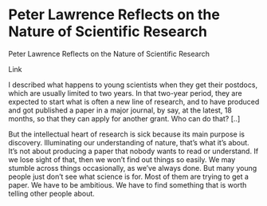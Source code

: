 # Peter Lawrence Reflects on the Nature of Scientific Research

Peter Lawrence Reflects on the Nature of Scientific Research

Link

I described what happens to young scientists when they get their postdocs, which are usually limited to two years. In that two-year period, they are expected to start what is often a new line of research, and to have produced and got published a paper in a major journal, by say, at the latest, 18 months, so that they can apply for another grant. Who can do that? [..]

But the intellectual heart of research is sick because its main purpose is discovery. Illuminating our understanding of nature, that’s what it’s about. It’s not about producing a paper that nobody wants to read or understand. If we lose sight of that, then we won’t find out things so easily. We may stumble across things occasionally, as we’ve always done. But many young people just don’t see what science is for. Most of them are trying to get a paper. We have to be ambitious. We have to find something that is worth telling other people about.
